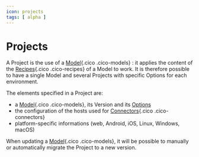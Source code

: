 ```yaml
---
icon: projects
tags: [ alpha ]
---
```

# Projects

A Project is the use of a [Model](/concepts/catalog/models/){.cico .cico-models} : it applies the content of the [Recipes](/concepts/catalog/recipes/){.cico .cico-recipes} of a Model to work. It is therefore possible to have a single Model and several Projects with specific Options for each environment.

The elements specified in a Project are:

- a [Model](/concepts/catalog/models/){.cico .cico-models}, its Version and its [Options](/concepts/recipes/options/)
- the configuration of the hosts used for [Connectors](/concepts/endpoints/connectors/){.cico .cico-connectors}
- platform-specific informations (web, Android, iOS, Linux, Windows, macOS)

When updating a [Model](/concepts/catalog/models/){.cico .cico-models}, it will be possible to manually or automatically migrate the Project to a new version.
